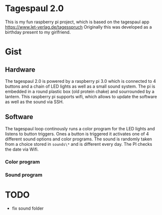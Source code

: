 # Tagespaul 2.0

This is my fun raspberry pi project, which is based on the tagespaul app https://www.let-verlag.de/tagesspruch
Originally this was developed as a birthday present to my girlfriend.

# Gist

## Hardware


The tagespaul 2.0 is powered by a raspberry pi 3.0 which is connected to 4 buttons and a chain of LED lights as well as a small 
sound system. The pi is embedded in a round plastic box (old protein chake) and sourrounded by a lantern. 
This raspberry pi supports wifi, which allows to update the software as well as the sound via SSH.
 
## Software

The tagespaul loop continously runs a color program for the LED lights and listens to button triggers. Ones a button is triggered it activates one of 
4 different sound options and color programs. The sound is randomly taken from a choice stored in `sounds\*` and is different every day. 
The PI checks the date via Wifi.

### Color program

### Sound program

# TODO 

* fix sound folder